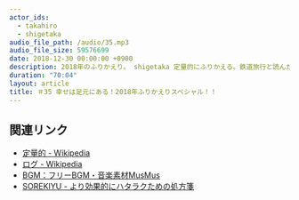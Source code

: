 ```yaml
---
actor_ids:
  - takahiro
  - shigetaka
audio_file_path: /audio/35.mp3
audio_file_size: 59576699
date: 2018-12-30 00:00:00 +0900
description: 2018年のふりかえり。 shigetaka 定量的にふりかえる。鉄道旅行と読んだ本。 takahiro ログはやっぱり重要。映画も観ず、ドラマも観ず、ギャンブルもせず、進地は何に時間を使っているのかという疑問。
duration: "70:04"
layout: article 
title: ＃35 幸せは足元にある！2018年ふりかえりスペシャル！！
---
```


## 関連リンク

- [定量的 - Wikipedia](https://ja.wikipedia.org/wiki/%E5%AE%9A%E9%87%8F%E7%9A%84%E7%A0%94%E7%A9%B6)
- [ログ - Wikipedia](https://ja.wikipedia.org/wiki/%E3%83%AD%E3%82%B0)
- [BGM：フリーBGM・音楽素材MusMus](http://musmus.main.jp/)
- [SOREKIYU - より効果的にハタラクための処方箋](https://sorekiyu.jp)
